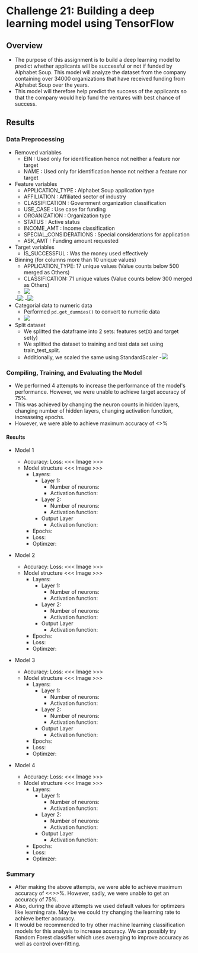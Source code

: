 # Challenge 21: Building a deep learning model using TensorFlow

## Overview

- The purpose of this assignment is to build a deep learning model to predict whether applicants will be successful or not if funded by Alphabet Soup. This model will analyze the dataset from the company containing over 34000 organizations that have received funding from Alphabet Soup over the years.
- This model will therefore help predict the success of the applicants so that the company would help fund the ventures with best chance of success.

## Results

### Data Preprocessing
- Removed variables
  - EIN : Used only for identification hence not neither a feature nor target
  - NAME :  Used only for identification hence not neither a feature nor target
- Feature variables
  - APPLICATION_TYPE : Alphabet Soup application type
  - AFFILIATION : Affiliated sector of industry
  - CLASSIFICATION : Government organization classification
  - USE_CASE : Use case for funding
  - ORGANIZATION : Organization type
  - STATUS : Active status
  - INCOME_AMT : Income classification
  - SPECIAL_CONSIDERATIONS : Special considerations for application
  - ASK_AMT : Funding amount requested
- Target variables
  - IS_SUCCESSFUL : Was the money used effectively
- Binning (for columns more than 10 unique values)
  - APPLICATION_TYPE: 17 unique values (Value counts below 500 merged as Others)
  - CLASSIFICATION: 71 unique values (Value counts below 300 merged as Others)
  - <img src='./Images/unique_values.png'/>
  -<img src='./Images/applicationtype.png'/>
  -<img src='./Images/classification.png'/>
- Categorial data to numeric data
  - Performed `pd.get_dummies()` to convert to numeric data
  - <img src='./Images/getdummies.png'/>
- Split dataset
  - We splitted the dataframe into 2 sets: features set(`X`) and target set(`y`)
  - We splitted the dataset to training and test data set using train_test_split.
  - Additionally, we scaled the same using StandardScaler 
  -<img src='./Images/splitdata.png'/>
### Compiling, Training, and Evaluating the Model

- We performed 4 attempts to increase the performance of the model's performance. However, we were unable to achieve target accuracy of 75%.
- This was achieved by changing the neuron counts in hidden layers, changing number of hidden layers, changing activation function, increaseing epochs.
- However, we were able to achieve maximum accuracy of <<percent>>%

#### Results

- Model 1
  - Accuracy:   Loss:
   <<< Image >>>
  - Model structure <<< Image >>>
    - Layers:
      - Layer 1:
        - Number of neurons:
        - Activation function:
      - Layer 2:
        - Number of neurons:
        - Activation function:
      - Output Layer
        - Activation function:
    - Epochs:
    - Loss:
    - Optimzer:

- Model 2
  - Accuracy:   Loss:
   <<< Image >>>
  - Model structure <<< Image >>>
    - Layers:
      - Layer 1:
        - Number of neurons:
        - Activation function:
      - Layer 2:
        - Number of neurons:
        - Activation function:
      - Output Layer
        - Activation function:
    - Epochs:
    - Loss:
    - Optimzer:

- Model 3
  - Accuracy:   Loss:
   <<< Image >>>
  - Model structure <<< Image >>>
    - Layers:
      - Layer 1:
        - Number of neurons:
        - Activation function:
      - Layer 2:
        - Number of neurons:
        - Activation function:
      - Output Layer
        - Activation function:
    - Epochs:
    - Loss:
    - Optimzer:
   

- Model 4
  - Accuracy:   Loss:
   <<< Image >>>
  - Model structure <<< Image >>>
    - Layers:
      - Layer 1:
        - Number of neurons:
        - Activation function:
      - Layer 2:
        - Number of neurons:
        - Activation function:
      - Output Layer
        - Activation function:
    - Epochs:
    - Loss:
    - Optimzer:

### Summary

- After making the above attempts, we were able to achieve maximum accuracy of <<<X>>>%. However, sadly, we were unable to get an accuracy of 75%.
- Also, during the above attempts we used default values for optimzers like learning rate. May be we could try changing the learning rate to achieve better accuracy.
- It would be recommended to try other machine learning classification models for this analysis to increase accuracy. We can possibly try Random Forest classifier which uses averaging to improve accuracy as well as control over-fitting.
